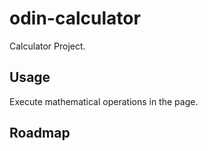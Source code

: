 # odin-calculator

Calculator Project.

## Usage
Execute mathematical operations in the page.

## Roadmap